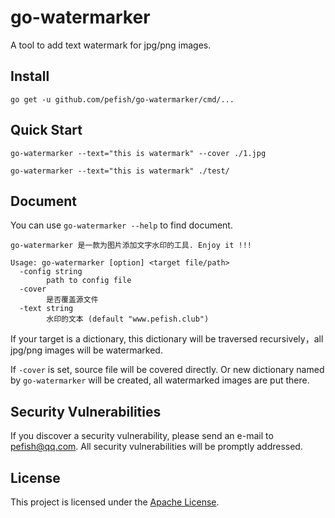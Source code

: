 # go-watermarker

A tool to add text watermark for jpg/png images.

## Install

```shell script
go get -u github.com/pefish/go-watermarker/cmd/...
```

## Quick Start

```shell
go-watermarker --text="this is watermark" --cover ./1.jpg

go-watermarker --text="this is watermark" ./test/
```

## Document

You can use `go-watermarker --help` to find document.

```shell script
go-watermarker 是一款为图片添加文字水印的工具. Enjoy it !!!

Usage: go-watermarker [option] <target file/path>
  -config string
    	path to config file
  -cover
    	是否覆盖源文件
  -text string
    	水印的文本 (default "www.pefish.club")
```

If your target is a dictionary, this dictionary will be traversed recursively，all jpg/png images will be watermarked.

If `-cover` is set, source file will be covered directly. Or new dictionary named by `go-watermarker` will be created, all watermarked images are put there.

## Security Vulnerabilities

If you discover a security vulnerability, please send an e-mail to [pefish@qq.com](mailto:pefish@qq.com). All security vulnerabilities will be promptly addressed.

## License

This project is licensed under the [Apache License](LICENSE).
